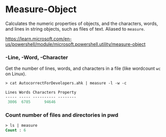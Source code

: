 # Measure-Object

Calculates the numeric properties of objects, and the characters, words, and lines in string objects, such as files of text. Aliased to `measure`.

https://learn.microsoft.com/en-us/powershell/module/microsoft.powershell.utility/measure-object

### -Line, -Word, -Character
Get the number of lines, words, and characters in a file (like wordcount `wc` on Linux).

```ps
> cat AutocorrectForDevelopers.ahk | measure -l -w -c

Lines Words Characters Property
----- ----- ---------- --------
 3006  6785      94646

```

### Count number of files and directories in pwd
```ps
> ls | measure
Count : 6
```
